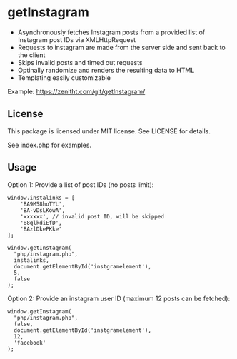 # getInstagram
- Asynchronously fetches Instagram posts from a provided list of Instagram post IDs via XMLHttpRequest
- Requests to instagram are made from the server side and sent back to the client
- Skips invalid posts and timed out requests
- Optinally randomize and renders the resulting data to HTML
- Templating easily customizable

Example: https://zenitht.com/git/getInstagram/

## License

This package is licensed under MIT license. See LICENSE for details.

See index.php for examples.

## Usage

Option 1:
Provide a list of post IDs (no posts limit):
````
window.instalinks = [
    'BA9M58hoTYL',
    'BA-vDsLKowA',
    'xxxxxx', // invalid post ID, will be skipped
    '88qlkdiEfD',
    'BAzlDkePKke'
];

window.getInstagram(
  "php/instagram.php",
  instalinks,
  document.getElementById('instgramelement'),
  5,
  false
);
````

Option 2: Provide an instagram user ID (maximum 12 posts can be fetched):
```
window.getInstagram(
  "php/instagram.php",
  false,
  document.getElementById('instgramelement'),
  12,
  'facebook'
);
```
